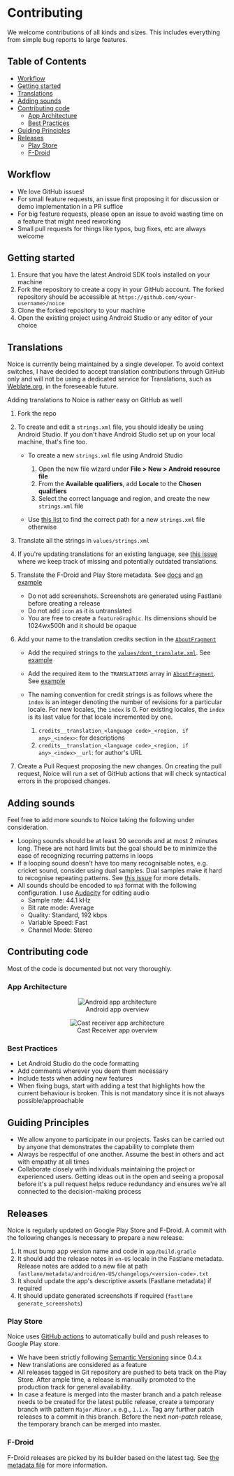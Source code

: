 # Contributing <!-- omit in toc -->

We welcome contributions of all kinds and sizes. This includes everything from simple
bug reports to large features.

## Table of Contents <!-- omit in toc -->

- [Workflow](#workflow)
- [Getting started](#getting-started)
- [Translations](#translations)
- [Adding sounds](#adding-sounds)
- [Contributing code](#contributing-code)
  - [App Architecture](#app-architecture)
  - [Best Practices](#best-practices)
- [Guiding Principles](#guiding-principles)
- [Releases](#releases)
  - [Play Store](#play-store)
  - [F-Droid](#f-droid)

## Workflow

- We love GitHub issues!
- For small feature requests, an issue first proposing it for discussion or demo
  implementation in a PR suffice
- For big feature requests, please open an issue to avoid wasting time on a feature
  that might need reworking
- Small pull requests for things like typos, bug fixes, etc are always welcome

## Getting started

1. Ensure that you have the latest Android SDK tools installed on your machine
1. Fork the repository to create a copy in your GitHub account. The forked repository
   should be accessible at `https://github.com/<your-username>/noice`
1. Clone the forked repository to your machine
1. Open the existing project using Android Studio or any editor of your choice

## Translations

Noice is currently being maintained by a single developer. To avoid context switches, I
have decided to accept translation contributions through GitHub only and will not be
using a dedicated service for Translations, such as [Weblate.org](https://weblate.org/),
in the foreseeable future.

Adding translations to Noice is rather easy on GitHub as well

1. Fork the repo
1. To create and edit a `strings.xml` file, you should ideally be using Android Studio.
   If you don't have Android Studio set up on your local machine, that's fine too.

   - To create a new `strings.xml` file using Android Studio

     1. Open the new file wizard under **File > New > Android resource file**
     1. From the **Available qualifiers**, add **Locale** to the **Chosen qualifiers**
     1. Select the correct language and region, and create the new `strings.xml` file

   - Use [this list](https://github.com/championswimmer/android-locales) to find
     the correct path for a new `strings.xml` file otherwise

1. Translate all the strings in `values/strings.xml`
1. If you're updating translations for an existing language, see
   [this issue](https://github.com/ashutoshgngwr/noice/issues/200) where we keep
   track of missing and potentially outdated translations.
1. Translate the F-Droid and Play Store metadata. See
   [docs](https://docs.fastlane.tools/actions/supply/#images-and-screenshots) and [an
   example](https://github.com/ashutoshgngwr/noice/tree/master/fastlane/metadata/android/pt-BR)

   - Do not add screenshots. Screenshots are generated using Fastlane before creating
     a release
   - Do not add `icon` as it is untranslated
   - You are free to create a `featureGraphic`. Its dimensions should be 1024wx500h and it
     should be opaque

1. Add your name to the translation credits section in the
   [`AboutFragment`](https://github.com/ashutoshgngwr/noice/blob/master/app/src/main/java/com/github/ashutoshgngwr/noice/fragment/AboutFragment.kt)

   - Add the required strings to the [`values/dont_translate.xml`](https://github.com/ashutoshgngwr/noice/blob/master/app/src/main/res/values/dont_translate.xml).
     See [example](https://github.com/ashutoshgngwr/noice/blob/9a4dce2330b3005acf88b4f6c95f9c4456766e75/app/src/main/res/values/dont_translate.xml#L68-L69)
   - Add the required item to the `TRANSLATIONS` array in
     [`AboutFragment`](https://github.com/ashutoshgngwr/noice/blob/master/app/src/main/java/com/github/ashutoshgngwr/noice/fragment/AboutFragment.kt).
     See [example](https://github.com/ashutoshgngwr/noice/blob/9a4dce2330b3005acf88b4f6c95f9c4456766e75/app/src/main/java/com/github/ashutoshgngwr/noice/fragment/AboutFragment.kt#L132-L135)
   - The naming convention for credit strings is as follows where the `index` is an integer denoting
     the number of revisions for a particular locale. For new locales, the `index` is 0. For
     existing locales, the `index` is its last value for that locale incremented by one.

     1. `credits__translation_<language code>_<region, if any>_<index>`: for descriptions
     2. `credits__translation_<language code>_<region, if any>_<index>__url`: for author's URL

1. Create a Pull Request proposing the new changes. On creating the pull request, Noice will
   run a set of GitHub actions that will check syntactical errors in the proposed changes.

## Adding sounds

Feel free to add more sounds to Noice taking the following under consideration.

- Looping sounds should be at least 30 seconds and at most 2 minutes long. These are not
  hard limits but the goal should be to minimize the ease of recognizing recurring
  patterns in loops
- If a looping sound doesn't have too many recognisable notes, e.g. cricket sound, consider
  using dual samples. Dual samples make it hard to recognise repeating patterns. See
  [this issue](https://github.com/ashutoshgngwr/noice/issues/62) for more details. 
- All sounds should be encoded to `mp3` format with the following configuration. I use
  [Audacity](https://www.audacityteam.org) for editing audio
  - Sample rate: 44.1 kHz
  - Bit rate mode: Average
  - Quality: Standard, 192 kbps
  - Variable Speed: Fast
  - Channel Mode: Stereo

## Contributing code

Most of the code is documented but not very thoroughly.

### App Architecture

<p align="center">
  <img align="center" alt="Android app architecture" src="assets/android-app-architecture.svg" /><br>
  Android app overview
</p>
<p align="center">
  <img alt="Cast receiver app architecture" src="assets/cast-receiver-architecture.svg" /><br>
  Cast Receiver app overview
</p>

### Best Practices

- Let Android Studio do the code formatting
- Add comments wherever you deem them necessary
- Include tests when adding new features
- When fixing bugs, start with adding a test that highlights how the current behaviour
  is broken. This is not mandatory since it is not always possible/approachable

## Guiding Principles

- We allow anyone to participate in our projects. Tasks can be carried out by anyone
  that demonstrates the capability to complete them
- Always be respectful of one another. Assume the best in others and act with empathy
  at all times
- Collaborate closely with individuals maintaining the project or experienced users.
  Getting ideas out in the open and seeing a proposal before it's a pull request helps
  reduce redundancy and ensures we're all connected to the decision-making process

## Releases

Noice is regularly updated on Google Play Store and F-Droid. A commit with the following
changes is necessary to prepare a new release.

1. It must bump app version name and code in `app/build.gradle`
2. It should add the release notes in `en-US` locale in the Fastlane metadata. Release notes are
   added to a new file at path `fastlane/metadata/android/en-US/changelogs/<version-code>.txt`
3. It should update the app's descriptive assets (Fastlane metadata) if required
4. It should update generated screenshots if required (`fastlane generate_screenshots`)

### Play Store

Noice uses [GitHub actions](https://github.com/ashutoshgngwr/noice/actions) to automatically
build and push releases to Google Play store.

- We have been strictly following [Semantic Versioning](https://semver.org) since 0.4.x
- New translations are considered as a feature
- All releases tagged in Git repository are pushed to beta track on the Play Store. After ample
  time, a release is manually promoted to the production track for general availability.
- In case a feature is merged into the master branch and a patch release needs to be created for
  the latest public release, create a temporary branch with pattern `Major.Minor.x` e.g., `1.1.x`.
  Tag any further patch releases to a commit in this branch. Before the next _non-patch_ release,
  the temporary branch can be merged into master.

### F-Droid

F-Droid releases are picked by its builder based on the latest tag. See
[the metadata file](https://gitlab.com/fdroid/fdroiddata/-/blob/master/metadata/com.github.ashutoshgngwr.noice.yml)
for more information.
